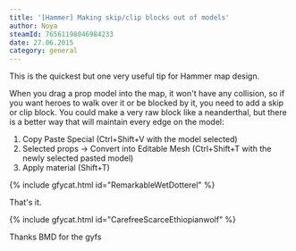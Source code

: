 ```yaml
---
title: '[Hammer] Making skip/clip blocks out of models'
author: Noya
steamId: 76561198046984233
date: 27.06.2015
category: general
---
```


This is the quickest but one very useful tip for Hammer map design. 

When you drag a prop model into the map, it won't have any collision, so if you want heroes to walk over it or be blocked by it, you need to add a skip or clip block. You could make a very raw block like a neanderthal, but there is a better way that will maintain every edge on the model:

1. Copy Paste Special (Ctrl+Shift+V with the model selected)
2. Selected props -> Convert into Editable Mesh (Ctrl+Shift+T with the newly selected pasted model)
3. Apply material (Shift+T)

{% include gfycat.html id="RemarkableWetDotterel" %}

That's it.

{% include gfycat.html id="CarefreeScarceEthiopianwolf" %}

Thanks BMD for the gyfs